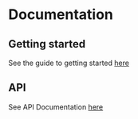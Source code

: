 # Documentation
## Getting started
See the guide to getting started [here](docs/GETTING_STARTED)

## API
See API Documentation [here](docs/API_DOCUMENTATION.md)